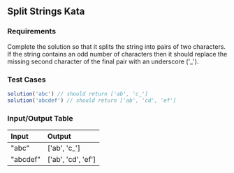 ## Split Strings Kata

### Requirements 

Complete the solution so that it splits the string into pairs of two characters. If the string contains an odd number of characters then it should replace the missing second character of the final pair with an underscore ('_').

### Test Cases

```JavaScript
solution('abc') // should return ['ab', 'c_']
solution('abcdef') // should return ['ab', 'cd', 'ef']
```

### Input/Output Table

| Input                                | Output |
| :------------------------------------| :----- |
| "abc"                                | ['ab', 'c_']  |
| "abcdef"                             | ['ab', 'cd', 'ef']   |




